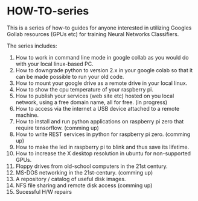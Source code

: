# HOW-TO-series

This is a series of how-to guides for anyone interested in utilizing Googles Gollab resources (GPUs etc) for training
Neural Networks Classifiers.

The series includes:
1. How to work in command line mode in google collab as you would do with your local linux-based PC.
2. How to downgrade python to version 2.x in your google colab so that it can be made possible to run your old code.
3. How to mount your google drive as a remote drive in your local linux.
4. How to show the cpu temperature of your raspberry pi.
5. How to publish your services (web site etc) hosted on you local network, using a free domain name, all for free. (in progress)
6. How to access via the internet a USB device attached to a remote machine.
7. How to install and run python applications on raspberry pi zero that require tensorflow. (comming up)
8. How to write REST services in python for raspberry pi zero. (comming up)
9. How to make the led in raspberry pi to blink and thus save its lifetime.
10. How to increase the X desktop resolution in ubuntu for non-supported GPUs.
11. Floppy drives from old-school computers in the 21st century.
12. MS-DOS networking in the 21st-century. (comming up)
13. A repository / catalog of useful disk images.
14. NFS file sharing and remote disk access (comming up)
15. Sucessful H/W repairs

